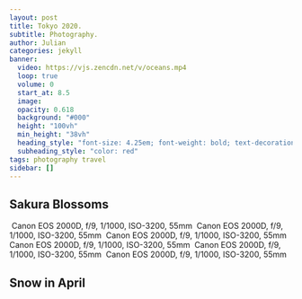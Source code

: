 ```yaml
---
layout: post
title: Tokyo 2020.
subtitle: Photography.
author: Julian
categories: jekyll
banner:
  video: https://vjs.zencdn.net/v/oceans.mp4
  loop: true
  volume: 0
  start_at: 8.5
  image: 
  opacity: 0.618
  background: "#000"
  height: "100vh"
  min_height: "38vh"
  heading_style: "font-size: 4.25em; font-weight: bold; text-decoration: underline"
  subheading_style: "color: red"
tags: photography travel
sidebar: []
---
```


## Sakura Blossoms

<img src="/assets/images/pictures/IMG_1214.jpg" alt=""> 
Canon EOS 2000D, f/9, 1/1000, ISO-3200, 55mm  

<img src="/assets/images/pictures/IMG_1218.jpg" alt=""> 
Canon EOS 2000D, f/9, 1/1000, ISO-3200, 55mm  

<img src="/assets/images/pictures/IMG_1216.jpg" alt=""> 
Canon EOS 2000D, f/9, 1/1000, ISO-3200, 55mm  


<img src="/assets/images/pictures/IMG_1224.jpg" alt=""> 
Canon EOS 2000D, f/9, 1/1000, ISO-3200, 55mm

<img src="/assets/images/pictures/IMG_1228.jpg" alt=""> 
Canon EOS 2000D, f/9, 1/1000, ISO-3200, 55mm

<img src="/assets/images/pictures/IMG_1225.jpg" alt=""> 
Canon EOS 2000D, f/9, 1/1000, ISO-3200, 55mm

## Snow in April
